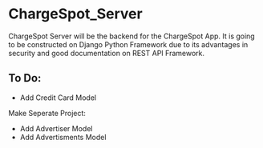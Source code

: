 # ChargeSpot_Server

ChargeSpot Server will be the backend for the ChargeSpot App. It is going to be constructed on Django Python Framework due to its advantages in security and good documentation on REST API Framework.

## To Do:

- Add Credit Card Model

Make Seperate Project:

- Add Advertiser Model
- Add Advertisments Model
